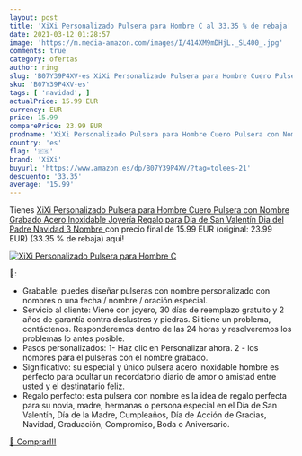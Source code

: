 ```yaml
---
layout: post
title: 'XiXi Personalizado Pulsera para Hombre C al 33.35 % de rebaja'
date: 2021-03-12 01:28:57
image: 'https://m.media-amazon.com/images/I/414XM9mDHjL._SL400_.jpg'
comments: true
category: ofertas
author: ring
slug: 'B07Y39P4XV-es XiXi Personalizado Pulsera para Hombre Cuero Pulsera con...'
sku: 'B07Y39P4XV-es'
tags: [ 'navidad', ]
actualPrice: 15.99 EUR
currency: EUR
price: 15.99
comparePrice: 23.99 EUR
prodname: 'XiXi Personalizado Pulsera para Hombre Cuero Pulsera con Nombre Grabado Acero Inoxidable Joyería Regalo para Día de San Valentín Dia del Padre Navidad  3 Nombre '
country: 'es'
flag: '🇪🇸'
brand: 'XiXi'
buyurl: 'https://www.amazon.es/dp/B07Y39P4XV/?tag=tolees-21'
descuento: '33.35'
average: '15.99'
---
```


Tienes [XiXi Personalizado Pulsera para Hombre Cuero Pulsera con Nombre Grabado Acero Inoxidable Joyería Regalo para Día de San Valentín Dia del Padre Navidad  3 Nombre ](https://www.amazon.es/dp/B07Y39P4XV/?tag=tolees-21) con precio final de  15.99 EUR (original: 23.99 EUR) (33.35 %  de rebaja) aqui!

[![XiXi Personalizado Pulsera para Hombre C](https://m.media-amazon.com/images/I/414XM9mDHjL._SL400_.jpg)](https://www.amazon.es/dp/B07Y39P4XV/?tag=tolees-21)

🔎:

- Grabable: puedes diseñar pulseras con nombre personalizado con nombres o una fecha / nombre / oración especial.
- Servicio al cliente: Viene con joyero, 30 días de reemplazo gratuito y 2 años de garantía contra deslustres y piedras. Si tiene un problema, contáctenos. Responderemos dentro de las 24 horas y resolveremos los problemas lo antes posible.
- Pasos personalizados: 1- Haz clic en Personalizar ahora. 2 - los nombres para el pulseras con el nombre grabado.
- Significativo: su especial y único pulsera acero inoxidable hombre es perfecto para ocultar un recordatorio diario de amor o amistad entre usted y el destinatario feliz.
- Regalo perfecto: esta pulsera con nombre es la idea de regalo perfecta para su novia, madre, hermanas o persona especial en el Día de San Valentín, Día de la Madre, Cumpleaños, Día de Acción de Gracias, Navidad, Graduación, Compromiso, Boda o Aniversario.

[🛒 Comprar!!!](https://www.amazon.es/dp/B07Y39P4XV/?tag=tolees-21)

